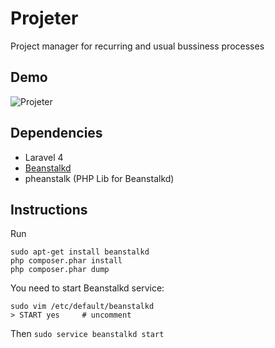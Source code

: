 # Projeter
Project manager for recurring and usual bussiness processes

## Demo

![Projeter](http://i.imgur.com/C7VNImF.png)

## Dependencies
* Laravel 4
* [Beanstalkd](http://kr.github.io/beanstalkd/)
* pheanstalk (PHP Lib for Beanstalkd)

## Instructions
Run

    sudo apt-get install beanstalkd
    php composer.phar install
    php composer.phar dump

You need to start Beanstalkd service:

	sudo vim /etc/default/beanstalkd
    > START yes     # uncomment

Then `sudo service beanstalkd start`
